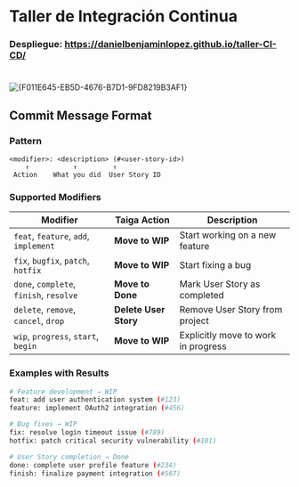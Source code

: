 # Taller de Integración Continua
### Despliegue: https://danielbenjaminlopez.github.io/taller-CI-CD/
# 
![{F011E645-EB5D-4676-B7D1-9FD8219B3AF1}](https://github.com/user-attachments/assets/8fb6a5a7-e98d-45cd-bca4-04946ca79b27)


## Commit Message Format

### Pattern

```
<modifier>: <description> (#<user-story-id>)
    ↑           ↑         ↑
 Action    What you did  User Story ID
```
### Supported Modifiers

| Modifier | Taiga Action | Description |
|----------|-------------|-------------|
| `feat`, `feature`, `add`, `implement` | **Move to WIP** | Start working on a new feature |
| `fix`, `bugfix`, `patch`, `hotfix` | **Move to WIP** | Start fixing a bug |
| `done`, `complete`, `finish`, `resolve` | **Move to Done** | Mark User Story as completed |
| `delete`, `remove`, `cancel`, `drop` | **Delete User Story** | Remove User Story from project |
| `wip`, `progress`, `start`, `begin` | **Move to WIP** | Explicitly move to work in progress |

### Examples with Results
```bash
# Feature development → WIP
feat: add user authentication system (#123)
feature: implement OAuth2 integration (#456)

# Bug fixes → WIP
fix: resolve login timeout issue (#789)
hotfix: patch critical security vulnerability (#101)

# User Story completion → Done
done: complete user profile feature (#234)
finish: finalize payment integration (#567)
```
